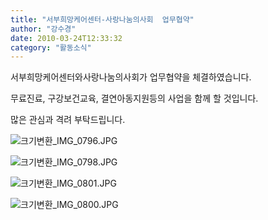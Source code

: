 ```yaml
---
title: "서부희망케어센터-사랑나눔의사회  업무협약"
author: "강수경"
date: 2010-03-24T12:33:32
category: "활동소식"
---
```


서부희망케어센터와사랑나눔의사회가 업무협약을 체결하였습니다.

무료진료, 구강보건교육, 결연아동지원등의 사업을 함께 할 것입니다.

많은 관심과 격려 부탁드립니다.

![크기변환_IMG_0796.JPG](/files/attach/images/382/036/002/b9861b5f324b14f6cb14acd125e25106.JPG)

![크기변환_IMG_0798.JPG](/files/attach/images/382/036/002/0dc7552f2c7893ca94f141d235b5c130.JPG)

![크기변환_IMG_0801.JPG](/files/attach/images/382/036/002/0796feae34cc75ec0034cbc82860e64d.JPG)

![크기변환_IMG_0800.JPG](/files/attach/images/382/036/002/f14cb242087aeb3b3467f3e5c510bbd7.JPG)
